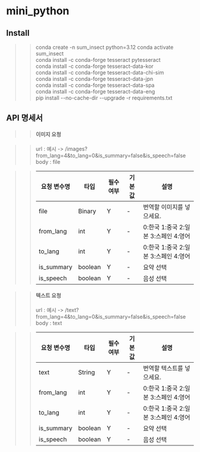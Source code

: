 # mini_python


## Install
>>conda create -n sum_insect python=3.12
>>conda activate sum_insect<br>
>>conda install -c conda-forge tesseract pytesseract<br>
>>conda install -c conda-forge tesseract-data-kor<br>
>>conda install -c conda-forge tesseract-data-chi-sim<br>
>>conda install -c conda-forge tesseract-data-jpn<br>
>>conda install -c conda-forge tesseract-data-spa<br>
>>conda install -c conda-forge tesseract-data-eng<br>
>>pip install --no-cache-dir --upgrade -r requirements.txt<br>

## API 명세서
>> #### 이미지 요청 <br>

>> url : 예시 -> /images?from_lang=4&to_lang=0&is_summary=false&is_speech=false <br>
>> body : file<br>

>>| 요청 변수명 | 타입 | 필수 여부 | 기본값 | 설명 |
>>|-------|-------|-------|-------|-------|
>>| file | Binary | Y | - |번역할 이미지를 넣으세요.|
>>| from_lang | int | Y | - |0:한국 1:중국 2:일본 3:스페인 4:영어|
>>| to_lang | int | Y | - |0:한국 1:중국 2:일본 3:스페인 4:영어|
>>| is_summary | boolean | Y | - |요약 선택|
>>| is_speech | boolean | Y | - |음성 선택|

>> #### 텍스트 요청
>> url : 예시 -> /text?from_lang=4&to_lang=0&is_summary=false&is_speech=false <br>
>> body : text<br>

>>| 요청 변수명 | 타입 | 필수 여부 | 기본값 | 설명 |
>>|-------|-------|-------|-------|-------|
>>| text | String | Y | - |번역할 텍스트를 넣으세요.|
>>| from_lang | int | Y | - |0:한국 1:중국 2:일본 3:스페인 4:영어|
>>| to_lang | int | Y | - |0:한국 1:중국 2:일본 3:스페인 4:영어|
>>| is_summary | boolean | Y | - |요약 선택|
>>| is_speech | boolean | Y | - |음성 선택|
